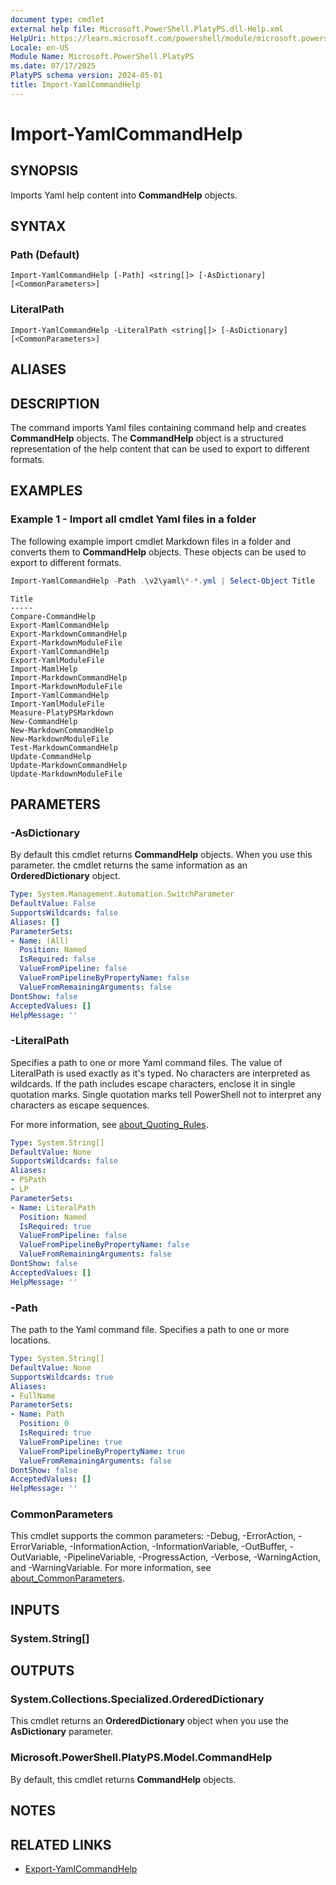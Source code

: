 ```yaml
---
document type: cmdlet
external help file: Microsoft.PowerShell.PlatyPS.dll-Help.xml
HelpUri: https://learn.microsoft.com/powershell/module/microsoft.powershell.platyps/import-yamlcommandhelp?view=ps-modules&WT.mc_id=ps-gethelp
Locale: en-US
Module Name: Microsoft.PowerShell.PlatyPS
ms.date: 07/17/2025
PlatyPS schema version: 2024-05-01
title: Import-YamlCommandHelp
---
```


# Import-YamlCommandHelp

## SYNOPSIS

Imports Yaml help content into **CommandHelp** objects.

## SYNTAX

### Path (Default)

```
Import-YamlCommandHelp [-Path] <string[]> [-AsDictionary] [<CommonParameters>]
```

### LiteralPath

```
Import-YamlCommandHelp -LiteralPath <string[]> [-AsDictionary] [<CommonParameters>]
```

## ALIASES

## DESCRIPTION

The command imports Yaml files containing command help and creates **CommandHelp** objects. The
**CommandHelp** object is a structured representation of the help content that can be used to export
to different formats.

## EXAMPLES

### Example 1 - Import all cmdlet Yaml files in a folder

The following example import cmdlet Markdown files in a folder and converts them to **CommandHelp**
objects. These objects can be used to export to different formats.

```powershell
Import-YamlCommandHelp -Path .\v2\yaml\*-*.yml | Select-Object Title
```

```Output
Title
-----
Compare-CommandHelp
Export-MamlCommandHelp
Export-MarkdownCommandHelp
Export-MarkdownModuleFile
Export-YamlCommandHelp
Export-YamlModuleFile
Import-MamlHelp
Import-MarkdownCommandHelp
Import-MarkdownModuleFile
Import-YamlCommandHelp
Import-YamlModuleFile
Measure-PlatyPSMarkdown
New-CommandHelp
New-MarkdownCommandHelp
New-MarkdownModuleFile
Test-MarkdownCommandHelp
Update-CommandHelp
Update-MarkdownCommandHelp
Update-MarkdownModuleFile
```

## PARAMETERS

### -AsDictionary

By default this cmdlet returns **CommandHelp** objects. When you use this parameter. the cmdlet
returns the same information as an **OrderedDictionary** object.

```yaml
Type: System.Management.Automation.SwitchParameter
DefaultValue: False
SupportsWildcards: false
Aliases: []
ParameterSets:
- Name: (All)
  Position: Named
  IsRequired: false
  ValueFromPipeline: false
  ValueFromPipelineByPropertyName: false
  ValueFromRemainingArguments: false
DontShow: false
AcceptedValues: []
HelpMessage: ''
```

### -LiteralPath

Specifies a path to one or more Yaml command files. The value of LiteralPath is used exactly as it's
typed. No characters are interpreted as wildcards. If the path includes escape characters, enclose
it in single quotation marks. Single quotation marks tell PowerShell not to interpret any characters
as escape sequences.

For more information, see
[about_Quoting_Rules](/powershell/module/microsoft.powershell.core/about/about_quoting_rules).

```yaml
Type: System.String[]
DefaultValue: None
SupportsWildcards: false
Aliases:
- PSPath
- LP
ParameterSets:
- Name: LiteralPath
  Position: Named
  IsRequired: true
  ValueFromPipeline: false
  ValueFromPipelineByPropertyName: false
  ValueFromRemainingArguments: false
DontShow: false
AcceptedValues: []
HelpMessage: ''
```

### -Path

The path to the Yaml command file. Specifies a path to one or more locations.

```yaml
Type: System.String[]
DefaultValue: None
SupportsWildcards: true
Aliases:
- FullName
ParameterSets:
- Name: Path
  Position: 0
  IsRequired: true
  ValueFromPipeline: true
  ValueFromPipelineByPropertyName: true
  ValueFromRemainingArguments: false
DontShow: false
AcceptedValues: []
HelpMessage: ''
```

### CommonParameters

This cmdlet supports the common parameters: -Debug, -ErrorAction, -ErrorVariable,
-InformationAction, -InformationVariable, -OutBuffer, -OutVariable, -PipelineVariable,
-ProgressAction, -Verbose, -WarningAction, and -WarningVariable. For more information, see
[about_CommonParameters](https://go.microsoft.com/fwlink/?LinkID=113216).

## INPUTS

### System.String[]

## OUTPUTS

### System.Collections.Specialized.OrderedDictionary

This cmdlet returns an **OrderedDictionary** object when you use the **AsDictionary** parameter.

### Microsoft.PowerShell.PlatyPS.Model.CommandHelp

By default, this cmdlet returns **CommandHelp** objects.

## NOTES

## RELATED LINKS

- [Export-YamlCommandHelp](Export-YamlCommandHelp.md)
